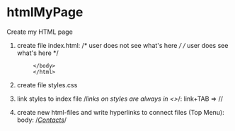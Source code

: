 # htmlMyPage
Create my HTML page
1. create file index.html:
            <html lang="en">
            <head>      /* user does not see what's here */
                <meta charset="UTF-8">
                <title> myPage </title>
            </head>
            <body>  /* user does see what's here */
            
            </body>
            </html>
2. create file styles.css
3. link styles to index file /*links on styles are always in <<head>>*/:
    link+TAB => /*<link rel="stylesheet" href="styles.css">*/
4. create new html-files and write hyperlinks to connect files (Top Menu):
    body: /*<a href="contacts.html">Contacts</a>*/
